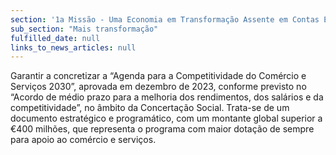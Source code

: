 ```yaml
---
section: '1a Missão - Uma Economia em Transformação Assente em Contas Equilibradas'
sub_section: "Mais transformação"
fulfilled_date: null
links_to_news_articles: null
---
```


Garantir a concretizar a “Agenda para a Competitividade do Comércio e Serviços 2030”, aprovada em dezembro de 2023, conforme previsto no “Acordo de médio prazo para a melhoria dos rendimentos, dos salários e da competitividade”, no âmbito da Concertação Social. Trata-se de um documento estratégico e programático, com um montante global superior a €400 milhões, que representa o programa com maior dotação de sempre para apoio ao comércio e serviços.